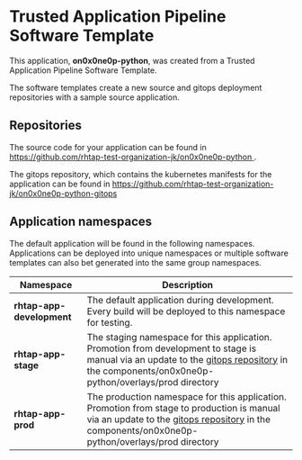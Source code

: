 # Trusted Application Pipeline Software Template

This application, **on0x0ne0p-python**, was created from a Trusted Application Pipeline Software Template.

The software templates create a new source and gitops deployment repositories with a sample source application. 

## Repositories

The source code for your application can be found in [https://github.com/rhtap-test-organization-jk/on0x0ne0p-python ](https://github.com/rhtap-test-organization-jk/on0x0ne0p-python ).
 
The gitops repository, which contains the kubernetes manifests for the application can be found in 
[https://github.com/rhtap-test-organization-jk/on0x0ne0p-python-gitops ](https://github.com/rhtap-test-organization-jk/on0x0ne0p-python-gitops ) 

## Application namespaces 

The default application will be found in the following namespaces. Applications can be deployed into unique namespaces or multiple software templates can also bet generated into the same group namespaces.  

|  Namespace   |  Description   |  
| -------- | -------- |   
| **rhtap-app-development** | The default application during development. Every build will be deployed to this namespace for testing. | 
| **rhtap-app-stage** | The staging namespace for this application. Promotion from development to stage is manual via an update to the [gitops repository](https://github.com/rhtap-test-organization-jk/on0x0ne0p-python-gitops ) in the components/on0x0ne0p-python/overlays/prod directory |  
| **rhtap-app-prod** | The production namespace for this application. Promotion from stage to production is manual via an update to the [gitops repository](https://github.com/rhtap-test-organization-jk/on0x0ne0p-python-gitops ) in the components/on0x0ne0p-python/overlays/prod directory | 